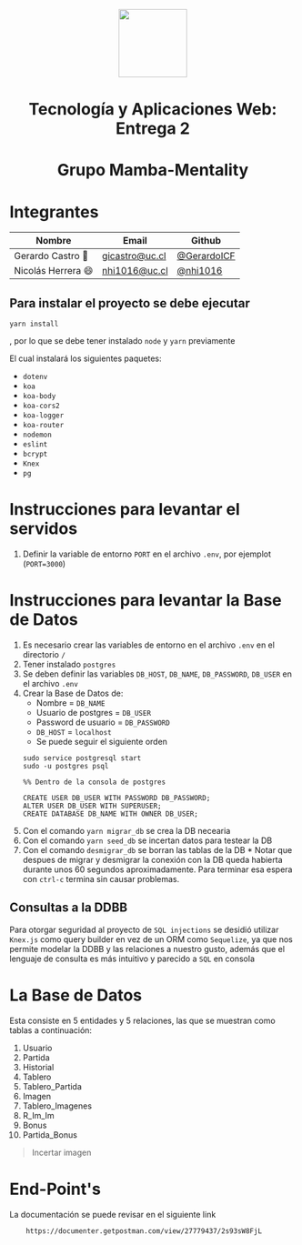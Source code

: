 <p align="center">
  <img src="https://upload.wikimedia.org/wikipedia/commons/thumb/8/84/Escudo_de_la_Pontificia_Universidad_Cat%C3%B3lica_de_Chile.svg/1200px-Escudo_de_la_Pontificia_Universidad_Cat%C3%B3lica_de_Chile.svg.png" width="120px">
    <h1 align="center">Tecnología y Aplicaciones Web: Entrega 2</h1>
    <h1 align="center">Grupo Mamba-Mentality</h1>
</p>

# Integrantes

| Nombre                     | Email                  | Github                                                   |
| -------------------------- | ---------------------- | -------------------------------------------------------- |
| Gerardo Castro :red_car:  | gicastro@uc.cl  | [@GerardoICF](https://github.com/GerardoICF)               |
| Nicolás Herrera :smile: | nhi1016@uc.cl   | [@nhi1016 ](https://github.com/nhi1016)        |

## Para instalar el proyecto se debe ejecutar
```console
yarn install
```
, por lo que se debe tener instalado `node` y ``yarn`` previamente

El cual instalará los siguientes paquetes:
+ `dotenv`
+ `koa`
+ `koa-body`
+ `koa-cors2`
+ `koa-logger`
+ `koa-router`
+ `nodemon`
+ `eslint`
+ `bcrypt`
+ `Knex`
+ `pg`

# Instrucciones para levantar el servidos
1. Definir la variable de entorno `PORT` en el archivo `.env`, por ejemplot (`PORT=3000`)

# Instrucciones para levantar la Base de Datos
1. Es necesario crear las variables de entorno en el archivo `.env` en el directorio `/`
2. Tener instalado `postgres`
2. Se deben definir las variables `DB_HOST`, `DB_NAME`, `DB_PASSWORD`, `DB_USER` en el archivo `.env`
3. Crear la Base de Datos de:
    + Nombre = ``DB_NAME``
    + Usuario de postgres = ``DB_USER``
    + Password de usuario = `DB_PASSWORD`
    + `DB_HOST` = `localhost`
    + Se puede seguir el siguiente orden
    ```console
    sudo service postgresql start
    sudo -u postgres psql

    %% Dentro de la consola de postgres

    CREATE USER DB_USER WITH PASSWORD DB_PASSWORD;
    ALTER USER DB_USER WITH SUPERUSER;
    CREATE DATABASE DB_NAME WITH OWNER DB_USER;
    ```
4. Con el comando ``yarn migrar_db`` se crea la DB necearia
5. Con el comando ``yarn seed_db`` se incertan datos para testear la DB
6. Con el comando ``desmigrar_db`` se borran las tablas de la DB
\* Notar que despues de migrar y desmigrar la conexión con la DB queda habierta durante unos 60 segundos aproximadamente. Para terminar esa espera con `ctrl-c` termina sin causar problemas.

## Consultas a la DDBB
Para otorgar seguridad al proyecto de `SQL injections` se desidió utilizar `Knex.js` como query builder en vez de un ORM como `Sequelize`, ya que nos permite modelar la DDBB y las relaciones a nuestro gusto, además que el lenguaje de consulta es más intuitivo y parecido a ``SQL`` en consola

# La Base de Datos
Esta consiste en 5 entidades y 5 relaciones, las que se muestran como tablas a continuación:
1. Usuario
2. Partida
3. Historial
4. Tablero
5. Tablero_Partida
6. Imagen
7. Tablero_Imagenes
8. R_Im_Im
9. Bonus
10. Partida_Bonus

> Incertar imagen

# End-Point's
La documentación se puede revisar en el siguiente link
```link
	https://documenter.getpostman.com/view/27779437/2s93sW8FjL
```
